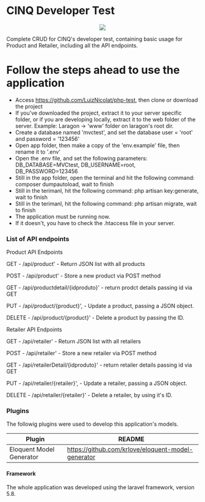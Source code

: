 # CINQ Developer Test
<p align="center"><img src="https://github.com/LuizNicolat/php-test/blob/luiz-nicolat/cinqLogo.png?raw=true"></p>

Complete CRUD for CINQ's developer test, containing basic usage for Product and Retailer, including all the API endpoints.

# Follow the steps ahead to use the application

  - Access https://github.com/LuizNicolat/php-test, then clone or download the project
  - If you've downloaded the project, extract it to your server specific folder, or if you are developing locally, extract it to the web folder of the server. Example: Laragon -> 'www' folder on laragon's root dir.
  - Create a database named 'mvctest', and set the database user = 'root' and password = '123456'
  - Open app folder, then make a copy of the 'env.example' file, then rename it to '.env'
  - Open the .env file, and set the following parameters: DB_DATABASE=MVCtest, DB_USERNAME=root, DB_PASSWORD=123456
  - Still in the app folder, open the terminal and hit the following command: composer dumpautoload, wait to finish
  - Still in the terimanl, hit the following command: php artisan key:generate, wait to finish
  - Still in the terimanl, hit the following command: php artisan migrate, wait to finish
  - The application must be running now.
  - If it doesn't, you have to check the .htaccess file in your server.

### List of API endpoints

Product API Endpoints

GET    - /api/product' - Return JSON list with all products

POST   - /api/product' - Store a new product via POST method

GET    - /api/productdetail/{idproduto}' - return prodct details passing id via GET

PUT    - /api/product/{product}', - Update a product, passing a JSON object.

DELETE - /api/product/{product}' - Delete a product by passing the ID.

Retailer API Endpoints

GET    - /api/retailer' - Return JSON list with all retailers

POST   - /api/retailer' - Store a new retailer via POST method

GET    - /api/retailerDetail/{idproduto}' - return retailer details passing id via GET

PUT    - /api/retailer/{retailer}', - Update a retailer, passing a JSON object.

DELETE - /api/retailer/{retailer}' - Delete a retailer, by using it's ID.

### Plugins

The followig plugins were used to develop this application's models.

| Plugin | README |
| ------ | ------ |
| Eloquent Model Generator | https://github.com/krlove/eloquent-model-generator |

#### Framework
The whole application was developed using the laravel framework, version 5.8.

